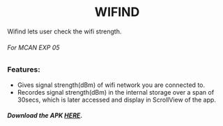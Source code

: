 <h1 align="middle">WIFIND</h1>
Wifind lets user check the wifi strength.

###### For MCAN EXP 05

### Features:
- Gives signal strength(dBm) of wifi network you are connected to. 
- Recordes signal strength(dBm) in the internal storage over a span of 30secs, which is later accessed and display in ScrollView of the app. 

##### Download the APK [HERE](https://docs.google.com/uc?export=download&id=1973u7GcSU6Z_F9FiJGdwQgSqWTpWOvuN).
